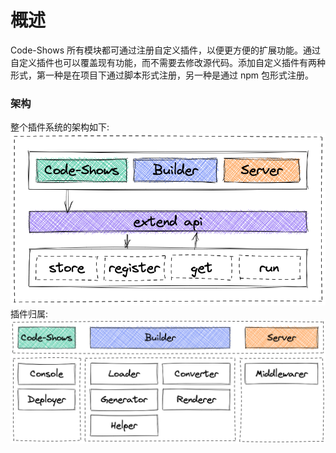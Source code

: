 # 概述
Code-Shows 所有模块都可通过注册自定义插件，以便更方便的扩展功能。通过自定义插件也可以覆盖现有功能，而不需要去修改源代码。添加自定义插件有两种形式，第一种是在项目下通过脚本形式注册，另一种是通过 npm 包形式注册。

### 架构
整个插件系统的架构如下:
![架构图](/framework1.png)
插件归属:
![架构图](/framework.png)